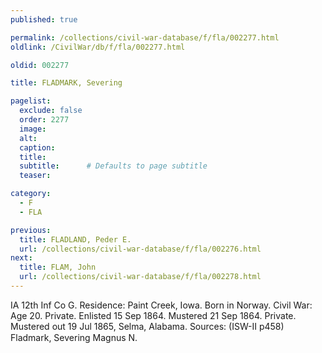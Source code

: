 ```yaml
---
published: true

permalink: /collections/civil-war-database/f/fla/002277.html
oldlink: /CivilWar/db/f/fla/002277.html

oldid: 002277

title: FLADMARK, Severing

pagelist:
  exclude: false
  order: 2277
  image: 
  alt:
  caption:
  title:
  subtitle:      # Defaults to page subtitle
  teaser:

category: 
  - F 
  - FLA

previous:
  title: FLADLAND, Peder E.
  url: /collections/civil-war-database/f/fla/002276.html  
next:
  title: FLAM, John
  url: /collections/civil-war-database/f/fla/002278.html   
---
```

IA 12th Inf Co G. Residence: Paint Creek, Iowa. Born in Norway. Civil War: Age 20. Private. Enlisted 15 Sep 1864. Mustered 21 Sep 1864. Private. Mustered out 19 Jul 1865, Selma, Alabama. Sources: (ISW-II p458) &#147;Fladmark, Severing Magnus N.&#148;